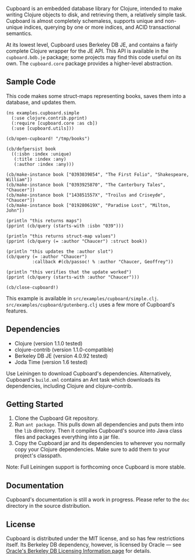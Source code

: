 Cupboard is an embedded database library for Clojure, intended to make writing
Clojure objects to disk, and retrieving them, a relatively simple task. Cupboard
is almost completely schemaless, supports unique and non-unique indices,
querying by one or more indices, and ACID transactional semantics.

At its lowest level, Cupboard uses Berkeley DB JE, and contains a fairly
complete Clojure wrapper for the JE API. This API is available in the
`cupboard.bdb.je` package; some projects may find this code useful on its
own. The `cupboard.core` package provides a higher-level abstraction.



## Sample Code

This code makes some struct-maps representing books, saves them into a database,
and updates them.

    (ns examples.cupboard.simple
      (:use clojure.contrib.pprint)
      (:require [cupboard.core :as cb])
      (:use [cupboard.utils]))
    
    (cb/open-cupboard! "/tmp/books")
    
    (cb/defpersist book
      ((:isbn :index :unique)
       (:title :index :any)
       (:author :index :any)))
    
    (cb/make-instance book ["0393039854", "The First Folio", "Shakespeare, William"])
    (cb/make-instance book ["0393925870", "The Canterbury Tales", "Chaucer"])
    (cb/make-instance book ["143851557X", "Troilus and Criseyde", "Chaucer"])
    (cb/make-instance book ["019280619X", "Paradise Lost", "Milton, John"])
    
    (println "this returns maps")
    (pprint (cb/query (starts-with :isbn "039")))
    
    (println "this returns struct-map values")
    (pprint (cb/query (= :author "Chaucer") :struct book))
    
    (println "this updates the :author slot")
    (cb/query (= :author "Chaucer")
              :callback #(cb/passoc! % :author "Chaucer, Geoffrey"))
    
    (println "this verifies that the update worked")
    (pprint (cb/query (starts-with :author "Chaucer")))
    
    (cb/close-cupboard!)

This example is available in `src/examples/cupboard/simple.clj`.
`src/examples/cupboard/gutenberg.clj` uses a few more of Cupboard's features.



## Dependencies

* Clojure (version 1.1.0 tested)
* clojure-contrib (version 1.1.0-compatible)
* Berkeley DB JE (version 4.0.92 tested)
* Joda Time (version 1.6 tested)

Use Leiningen to download Cupboard's dependencies. Alternatively, Cupboard's
`build.xml` contains an Ant task which downloads its dependencies, including
Clojure and clojure-contrib.



## Getting Started

1. Clone the Cupboard Git repository.
2. Run `ant package`. This pulls down all dependencies and puts them into the
   `lib` directory. Then it compiles Cupboard's source into Java class files and
   packages everything into a jar file.
3. Copy the Cupboard jar and its dependencies to wherever you normally copy your
   Clojure dependencies. Make sure to add them to your project's classpath.

Note: Full Leiningen support is forthcoming once Cupboard is more stable.



## Documentation

Cupboard's documentation is still a work in progress. Please refer to the `doc`
directory in the source distribution.



## License

Cupboard is distributed under the MIT license, and so has few restrictions
itself. Its Berkeley DB dependency, however, is licensed by Oracle &mdash; see
[Oracle's Berkeley DB Licensing Information
page](http://www.oracle.com/technology/software/products/berkeley-db/htdocs/licensing.html)
for details.
